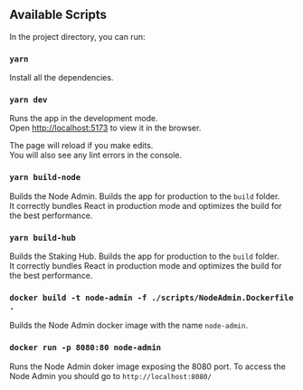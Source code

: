 ## Available Scripts

In the project directory, you can run:

### `yarn`

Install all the dependencies.

### `yarn dev`

Runs the app in the development mode.\
Open [http://localhost:5173](http://localhost:5173) to view it in the browser.

The page will reload if you make edits.\
You will also see any lint errors in the console.

### `yarn build-node`

Builds the Node Admin.
Builds the app for production to the `build` folder.\
It correctly bundles React in production mode and optimizes the build for the best performance.


### `yarn build-hub`

Builds the Staking Hub.
Builds the app for production to the `build` folder.\
It correctly bundles React in production mode and optimizes the build for the best performance.



### `docker build -t node-admin -f ./scripts/NodeAdmin.Dockerfile .`

Builds the Node Admin docker image with the name `node-admin`.

### `docker run -p 8080:80 node-admin`

Runs the Node Admin doker image exposing the 8080 port.
To access the Node Admin you should go to `http://localhost:8080/`
